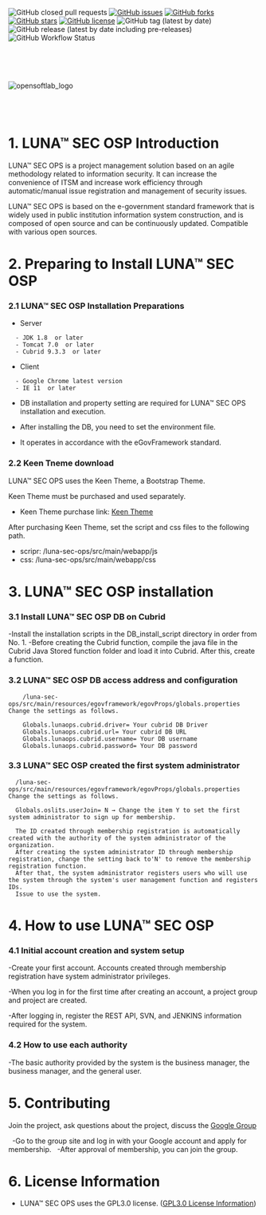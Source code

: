 ![GitHub closed pull requests](https://img.shields.io/github/issues-pr-closed/jht3820/luna-agile)
[![GitHub issues](https://img.shields.io/github/issues/jht3820/luna-agile)](https://github.com/jht3820/luna-agile/issues)
[![GitHub forks](https://img.shields.io/github/forks/jht3820/luna-agile)](https://github.com/jht3820/luna-agile/network)
[![GitHub stars](https://img.shields.io/github/stars/jht3820/luna-agile)](https://github.com/jht3820/luna-agile/stargazers)
[![GitHub license](https://img.shields.io/github/license/jht3820/luna-agile)](https://github.com/jht3820/luna-agile/blob/master/LICENSE)
![GitHub tag (latest by date)](https://img.shields.io/github/v/tag/jht3820/luna-agile)
![GitHub release (latest by date including pre-releases)](https://img.shields.io/github/v/release/jht3820/luna-agile?include_prereleases)
![GitHub Workflow Status](https://img.shields.io/github/workflow/status/jht3820/luna-agile/CI)  

<br>
<br>
<br>

![opensoftlab_logo](https://user-images.githubusercontent.com/22164616/99226155-a06b7100-282c-11eb-9649-5bcdc839a1d6.jpg)  
<br/>
<br/>
<br/>


# 1. LUNA™ SEC OSP Introduction

LUNA™ SEC OPS is a project management solution based on an agile methodology related to information security.
It can increase the convenience of ITSM and increase work efficiency through automatic/manual issue registration and management of security issues.

LUNA™ SEC OPS is based on the e-government standard framework that is widely used in public institution information system construction, and is composed of open source and can be continuously updated.
Compatible with various open sources.


# 2. Preparing to Install LUNA™ SEC OSP

### 2.1 LUNA™ SEC OSP Installation Preparations
 
   - Server
   ```
     - JDK 1.8  or later
     - Tomcat 7.0  or later
     - Cubrid 9.3.3  or later
   ```
   - Client 
   ```
     - Google Chrome latest version
     - IE 11  or later
   ```

 - DB installation and property setting are required for LUNA™ SEC OPS installation and execution.
 
 - After installing the DB, you need to set the environment file.
 
 -  It operates in accordance with the eGovFramework standard.
 
### 2.2 Keen Tneme download
 
LUNA™ SEC OPS uses the Keen Theme, a Bootstrap Theme.

Keen Theme must be purchased and used separately.
 
* Keen Theme purchase link: [Keen Theme](https://themes.getbootstrap.com/product/keen-the-ultimate-bootstrap-admin-theme/)
 
After purchasing Keen Theme, set the script and css files to the following path.
 
* scripr: /luna-sec-ops/src/main/webapp/js
* css: /luna-sec-ops/src/main/webapp/css
 



# 3. LUNA™ SEC OSP installation
 
### 3.1 Install LUNA™ SEC OSP DB on Cubrid
 
 -Install the installation scripts in the DB_install_script directory in order from No. 1.
 -Before creating the Cubrid function, compile the java file in the Cubrid Java Stored function folder and load it into Cubrid.
   After this, create a function.
   
### 3.2 LUNA™ SEC OSP DB access address and configuration
  ```
      /luna-sec-ops/src/main/resources/egovframework/egovProps/globals.properties Change the settings as follows.
      
      Globals.lunaops.cubrid.driver= Your cubrid DB Driver
      Globals.lunaops.cubrid.url= Your cubrid DB URL
      Globals.lunaops.cubrid.username= Your DB username
      Globals.lunaops.cubrid.password= Your DB password
   ```
   
### 3.3 LUNA™ SEC OSP created the first system administrator
 ```
   /luna-sec-ops/src/main/resources/egovframework/egovProps/globals.properties Change the settings as follows.
      
   Globals.oslits.userJoin= N → Change the item Y to set the first system administrator to sign up for membership.
      
   The ID created through membership registration is automatically created with the authority of the system administrator of the organization.
   After creating the system administrator ID through membership registration, change the setting back to'N' to remove the membership registration function.
   After that, the system administrator registers users who will use the system through the system's user management function and registers IDs.
   Issue to use the system.
 ```
   
# 4. How to use LUNA™ SEC OSP

### 4.1 Initial account creation and system setup

-Create your first account. Accounts created through membership registration have system administrator privileges.
   
-When you log in for the first time after creating an account, a project group and project are created.

-After logging in, register the REST API, SVN, and JENKINS information required for the system.


### 4.2 How to use each authority

-The basic authority provided by the system is the business manager, the business manager, and the general user. 

 
# 5. Contributing

Join the project, ask questions about the project, discuss the  [Google Group](https://groups.google.com/forum/#!forum/opensoftlab-github-group)

  -Go to the group site and log in with your Google account and apply for membership.
  -After approval of membership, you can join the group.


# 6. License Information

- LUNA™ SEC OPS uses the GPL3.0 license. ([GPL3.0 License Information](https://www.olis.or.kr/license/Detailselect.do?lId=1072))

